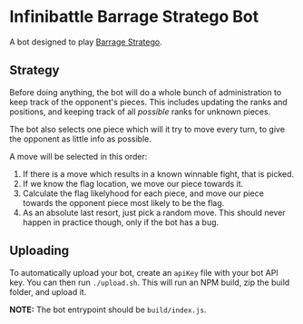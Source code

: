 # Infinibattle Barrage Stratego Bot

A bot designed to play [Barrage Stratego](https://www.ultraboardgames.com/stratego/barrage-stratego.php).

## Strategy

Before doing anything, the bot will do a whole bunch of administration to keep track of the opponent's pieces.
This includes updating the ranks and positions, and keeping track of all _possible_ ranks for unknown pieces.

The bot also selects one piece which will it try to move every turn, to give the opponent as little info as possible.

A move will be selected in this order:

1. If there is a move which results in a known winnable fight, that is picked.
2. If we know the flag location, we move our piece towards it.
3. Calculate the flag likelyhood for each piece, and move our piece towards the opponent piece most likely to be the flag.
4. As an absolute last resort, just pick a random move. This should never happen in practice though, only if the bot has a bug.

## Uploading

To automatically upload your bot, create an `apiKey` file with your bot API key.
You can then run `./upload.sh`.
This will run an NPM build, zip the build folder, and upload it.

**NOTE:** The bot entrypoint should be `build/index.js`.
